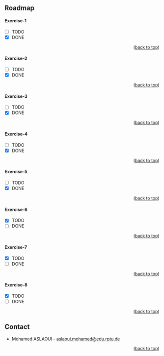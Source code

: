 <!-- ROADMAP -->
## Roadmap
#### Exercise-1
- [ ] TODO
- [X] DONE
<p align="right">(<a href="#top">back to top</a>)</p>

#### Exercise-2
- [ ] TODO
- [X] DONE
<p align="right">(<a href="#top">back to top</a>)</p>

#### Exercise-3
- [ ] TODO
- [X] DONE
<p align="right">(<a href="#top">back to top</a>)</p>

#### Exercise-4
- [ ] TODO
- [X] DONE
<p align="right">(<a href="#top">back to top</a>)</p>

#### Exercise-5
- [ ] TODO
- [X] DONE
<p align="right">(<a href="#top">back to top</a>)</p>

#### Exercise-6
- [X] TODO
- [ ] DONE
<p align="right">(<a href="#top">back to top</a>)</p>

#### Exercise-7
- [X] TODO
- [ ] DONE
<p align="right">(<a href="#top">back to top</a>)</p>

#### Exercise-8
- [X] TODO
- [ ] DONE
<p align="right">(<a href="#top">back to top</a>)</p>

<!-- CONTACT -->
## Contact

<!-- Your Name - email@example.com -->
- Mohamed ASLAOUI - aslaoui.mohamed@edu.rptu.de 
<p align="right">(<a href="#top">back to top</a>)</p>